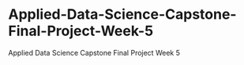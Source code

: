 # Applied-Data-Science-Capstone-Final-Project-Week-5
Applied Data Science Capstone Final Project Week 5
